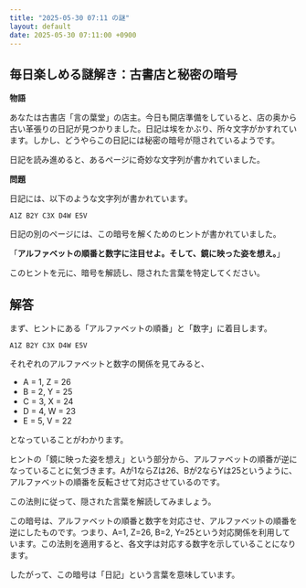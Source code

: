 ```yaml
---
title: "2025-05-30 07:11 の謎"
layout: default
date: 2025-05-30 07:11:00 +0900
---
```

## 毎日楽しめる謎解き：古書店と秘密の暗号

**物語**

あなたは古書店「言の葉堂」の店主。今日も開店準備をしていると、店の奥から古い革張りの日記が見つかりました。日記は埃をかぶり、所々文字がかすれています。しかし、どうやらこの日記には秘密の暗号が隠されているようです。

日記を読み進めると、あるページに奇妙な文字列が書かれていました。

**問題**

日記には、以下のような文字列が書かれています。

`A1Z B2Y C3X D4W E5V`

日記の別のページには、この暗号を解くためのヒントが書かれていました。

「**アルファベットの順番と数字に注目せよ。そして、鏡に映った姿を想え。**」

このヒントを元に、暗号を解読し、隠された言葉を特定してください。

## 解答

まず、ヒントにある「アルファベットの順番」と「数字」に着目します。

`A1Z B2Y C3X D4W E5V`

それぞれのアルファベットと数字の関係を見てみると、

*   A = 1, Z = 26
*   B = 2, Y = 25
*   C = 3, X = 24
*   D = 4, W = 23
*   E = 5, V = 22

となっていることがわかります。

ヒントの「鏡に映った姿を想え」という部分から、アルファベットの順番が逆になっていることに気づきます。Aが1ならZは26、Bが2ならYは25というように、アルファベットの順番を反転させて対応させているのです。

この法則に従って、隠された言葉を解読してみましょう。

この暗号は、アルファベットの順番と数字を対応させ、アルファベットの順番を逆にしたものです。つまり、A=1, Z=26, B=2, Y=25という対応関係を利用しています。この法則を適用すると、各文字は対応する数字を示していることになります。

したがって、この暗号は「日記」という言葉を意味しています。
